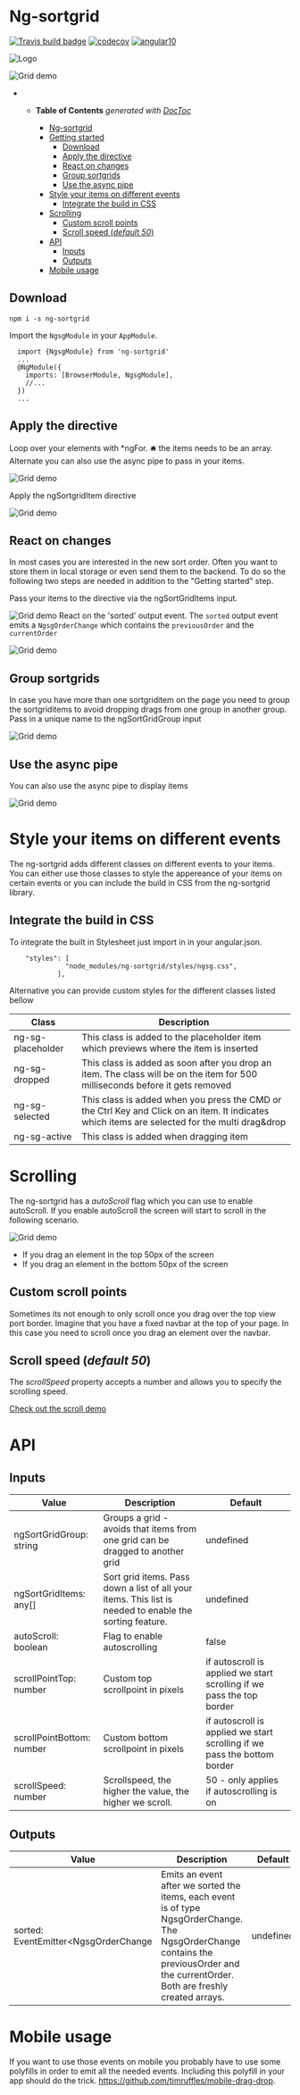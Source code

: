 # Ng-sortgrid

[![Travis build badge](https://img.shields.io/travis/kreuzerk/ng-sortgrid.svg)](https://travis-ci.org/kreuzerk/ng-sortgrid)
[![codecov](https://codecov.io/gh/kreuzerk/ng-sortgrid/branch/master/graph/badge.svg)](https://codecov.io/gh/kreuzerk/ng-sortgrid)
[![angular10](https://img.shields.io/badge/angular%2010%20ready-true-green.svg)]()

![Logo](https://raw.githubusercontent.com/kreuzerk/ng-sortgrid/master/projects/ng-sortgrid-demo/src/assets/ng-sortgrid-logo.png)

![Grid demo](https://raw.githubusercontent.com/kreuzerk/ng-sortgrid/master/projects/ng-sortgrid-demo/src/assets/grid-demo.gif)

- - <!-- START doctoc generated TOC please keep comment here to allow auto update -->
    <!-- DON'T EDIT THIS SECTION, INSTEAD RE-RUN doctoc TO UPDATE -->
    **Table of Contents**  *generated with [DocToc](https://github.com/thlorenz/doctoc)*
  
    - [Ng-sortgrid](#ng-sortgrid)
    - [Getting started](#getting-started)
      - [Download](#download)
      - [Apply the directive](#apply-the-directive)
      - [React on changes](#react-on-changes)
      - [Group sortgrids](#group-sortgrids)
      - [Use the async pipe](#use-the-async-pipe)
    - [Style your items on different events](#style-your-items-on-different-events)
      - [Integrate the build in CSS](#integrate-the-build-in-css)
    - [Scrolling](#scrolling)
      - [Custom scroll points](#custom-scroll-points)
      - [Scroll speed (*default 50*)](#scroll-speed-default-50)
    - [API](#api)
      - [Inputs](#inputs)
      - [Outputs](#outputs)
    - [Mobile usage](#mobile-usage)
  
    <!-- END doctoc generated TOC please keep comment here to allow auto update -->

## Download

```
npm i -s ng-sortgrid
```

Import the ```NgsgModule``` in your ```AppModule```.

```
  import {NgsgModule} from 'ng-sortgrid'
  ...
  @NgModule({
    imports: [BrowserModule, NgsgModule],
    //...
  })  
  ...
```

## Apply the directive
Loop over your elements with *ngFor. 🛎️ the items needs to be an array. Alternate you can also use the async pipe to pass in your items.

![Grid demo](https://raw.githubusercontent.com/kreuzerk/ng-sortgrid/master/projects/ng-sortgrid-demo/src/assets/gs1.png)

Apply the ngSortgridItem directive

![Grid demo](https://raw.githubusercontent.com/kreuzerk/ng-sortgrid/master/projects/ng-sortgrid-demo/src/assets/gs2.png)

## React on changes
In most cases you are interested in the new sort order. Often you want to store them in local storage or even send them to the backend. To do so the following two steps are needed in addition to the "Getting started" step.

Pass your items to the directive via the ngSortGridItems input.

![Grid demo](https://raw.githubusercontent.com/kreuzerk/ng-sortgrid/master/projects/ng-sortgrid-demo/src/assets/gs3.png)
React on the 'sorted' output event. The `sorted` output event emits a `NgsgOrderChange` which contains the `previousOrder` and the `currentOrder`

![Grid demo](https://raw.githubusercontent.com/kreuzerk/ng-sortgrid/master/projects/ng-sortgrid-demo/src/assets/gs4.png)

## Group sortgrids
In case you have more than one sortgriditem on the page you need to group the sortgriditems to avoid dropping drags from one group in another group.
Pass in a unique name to the ngSortGridGroup input

![Grid demo](https://raw.githubusercontent.com/kreuzerk/ng-sortgrid/master/projects/ng-sortgrid-demo/src/assets/gs5.png)

## Use the async pipe
You can also use the async pipe to display items

![Grid demo](https://raw.githubusercontent.com/kreuzerk/ng-sortgrid/master/projects/ng-sortgrid-demo/src/assets/gs6.png)

# Style your items on different events
The ng-sortgrid adds different classes on different events to your items. You can either use those classes to style the appereance
of your items on certain events or you can include the build in CSS from the ng-sortgrid library.

## Integrate the build in CSS
To integrate the built in Stylesheet just import in in your angular.json.

```
    "styles": [
              "node_modules/ng-sortgrid/styles/ngsg.css",
            ],
```

Alternative you can provide custom styles for the different classes listed bellow

| Class             | Description                                                                                                                                    |
|-------------------|------------------------------------------------------------------------------------------------------------------------------------------------|
| ng-sg-placeholder | This class is added to the placeholder item which previews where the item is inserted                                                          |
| ng-sg-dropped     | This class is added as soon after you drop an item. The class will be on the item for 500 milliseconds before it gets removed                  |
| ng-sg-selected    | This class is added when you press the CMD or the Ctrl Key and Click on an item. It indicates which items are selected for the multi drag&drop |
| ng-sg-active      | This class is added when dragging item| |

# Scrolling
The ng-sortgrid has a *autoScroll* flag which you can use to enable autoScroll. If you enable autoScroll the screen will start to scroll 
in the following scenario. 

![Grid demo](https://raw.githubusercontent.com/kreuzerk/ng-sortgrid/master/projects/ng-sortgrid-demo/src/assets/scrolling.png)

- If you drag an element in the top 50px of the screen
- If you drag an element in the bottom 50px of the screen

## Custom scroll points
Sometimes its not enough to only scroll once you drag over the top view port border. Imagine that you have a fixed navbar 
at the top of your page. In this case you need to scroll once you drag an element over the navbar.

## Scroll speed (*default 50*)
The *scrollSpeed* property accepts a number and allows you to specify the scrolling speed.

[Check out the scroll demo](https://kreuzerk.github.io/ng-sortgrid/scrolling)

# API

## Inputs
| Value             | Description                                                                                                                                    | Default|
|-------------------|------------------------------------------------------------------------------------------------------------------------------------------------|--------|
| ngSortGridGroup: string | Groups a grid - avoids that items from one grid can be dragged to another grid                                                         |undefined|
| ngSortGridItems: any[] | Sort grid items. Pass down a list of all your items. This list is needed to enable the sorting feature.|undefined|
| autoScroll: boolean | Flag to enable autoscrolling|false|
| scrollPointTop: number | Custom top scrollpoint in pixels|if autoscroll is applied we start scrolling if we pass the top border|
| scrollPointBottom: number | Custom bottom scrollpoint in pixels|if autoscroll is applied we start scrolling if we pass the bottom border|
| scrollSpeed: number | Scrollspeed, the higher the value, the higher we scroll.|50 - only applies if autoscrolling is on|

## Outputs
| Value             | Description                                                                                                                                    | Default|
|-------------------|------------------------------------------------------------------------------------------------------------------------------------------------|--------|
| sorted: EventEmitter<NgsgOrderChange<T> | Emits an event after we sorted the items, each event is of type NgsgOrderChange. The NgsgOrderChange contains the previousOrder and the currentOrder. Both are freshly created arrays.                                                         |undefined|

# Mobile usage

If you want to use those events on mobile you probably have to use some polyfills in order to emit all the needed events. Including this polyfill in your app should do the trick. https://github.com/timruffles/mobile-drag-drop.
